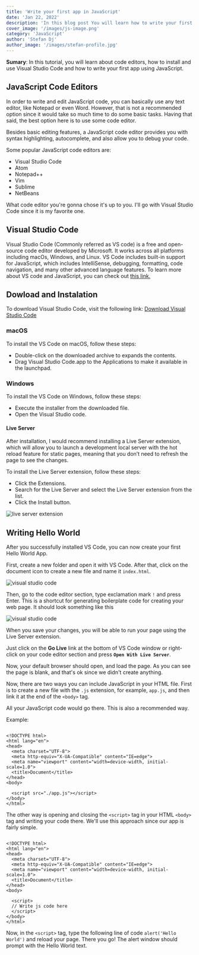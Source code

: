 ```yaml
---
title: 'Write your first app in JavaScript'
date: 'Jan 22, 2022'
description: 'In this blog post You will learn how to write your first app in JavaScript - Hello World :)'
cover_image: '/images/js-image.png'
category: 'JavaScript'
author: 'Stefan Dj'
author_image: '/images/stefan-profile.jpg'
---
```


**Sumary**: In this tutorial, you will learn about code editors, how to install and use Visual Studio Code and how to write your first app using JavaScript.

## JavaScript Code Editors

In order to write and edit JavaScript code, you can basically use any text editor, like Notepad or even Word. However, that is not a recommended option since it would take so much time to do some basic tasks.
Having that said, the best option here is to use some code editor.

Besides basic editing features, a JavaScript code editor provides you with syntax highlighting, autocomplete, and also allow you to debug your code.

Some popular JavaScript code editors are:

- Visual Studio Code
- Atom
- Notepad++
- Vim
- Sublime
- NetBeans

What code editor you're gonna chose it's up to you. I'll go with Visual Studio Code since it is my favorite one.

## Visual Studio Code

Visual Studio Code (Commonly referred as VS code) is a free and open-source code editor developed by Microsoft. It works across all platforms including macOs, Windows, and Linux.
VS Code includes built-in support for JavaScript, which includes IntelliSense, debugging, formatting, code navigation, and many other advanced language features.
To learn more about VS code and JavaScript, you can check out <a href="https://code.visualstudio.com/docs/languages/javascript" target="_blank" rel="noopener"><span>this link.</span> </a>

## Dowload and Instalation

To download Visual Studio Code, visit the following link:
<a href="https://code.visualstudio.com/download" target="_blank" rel="noopener">Download Visual Studio Code</a>

### macOS

To install the VS Code on macOS, follow these steps:

- Double-click on the downloaded archive to expands the contents.
- Drag Visual Studio Code.app to the Applications to make it available in the launchpad.

### Windows

To install the VS Code on Windows, follow these steps:

- Execute the installer from the downloaded file.
- Open the Visual Studio code.

#### Live Server

After installation, I would recommend installing a Live Server extension, which will allow you to launch a development local server with the hot reload feature for static pages, meaning that you don’t need to refresh the page to see the changes. 

To install the Live Server extension, follow these steps:

- Click the Extensions.
- Search for the Live Server and select the Live Server extension from the list.
- Click the Install button.

![live server extension](/images/vs-code/live-server.png)

## Writing Hello World

After you successfully installed VS Code, you can now create your first Hello World App.

First, create a new folder and open it with VS Code. After that, click on the document icon to create a new file and name it `index.html`.

![visual studio code](/images/vs-code/1-vs-code.png)

Then, go to the code editor section, type exclamation mark `!` and press Enter. This is a shortcut for generating boilerplate code for creating your web page.
It should look something like this

![visual studio code](/images/vs-code/2-vs-code.png)

When you save your changes, you will be able to run your page using the Live Server extension.

Just click on the **Go Live** link at the bottom of VS Code window or right-click on your code editor section and press **`Open With Live Server`**.

Now, your default browser should open, and load the page. As you can see the page is blank, and that's ok since we didn't create anything.

Now, there are two ways you can include JavaScript in your HTML file.
First is to create a new file with the `.js` extension, for example, `app.js`, and then link it at the end of the `<body>` tag.

All your JavaScript code would go there. This is also a recommended way.

Example:

```

<!DOCTYPE html>
<html lang="en">
<head>
  <meta charset="UTF-8">
  <meta http-equiv="X-UA-Compatible" content="IE=edge">
  <meta name="viewport" content="width=device-width, initial-scale=1.0">
  <title>Document</title>
</head>
<body>

  <script src="./app.js"></script>
</body>
</html>
```

The other way is opening and closing the `<script>` tag in your HTML `<body>` tag and writing your code there. We'll use this approach since our app is fairly simple.

```

<!DOCTYPE html>
<html lang="en">
<head>
  <meta charset="UTF-8">
  <meta http-equiv="X-UA-Compatible" content="IE=edge">
  <meta name="viewport" content="width=device-width, initial-scale=1.0">
  <title>Document</title>
</head>
<body>

  <script>
  // Write js code here
  </script>
</body>
</html>
```


Now, in the `<script>` tag, type the following line of code `alert('Hello World')` and reload your page. There you go! The alert window should prompt with the Hello World text.

